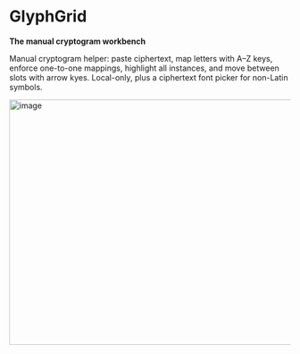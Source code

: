 # GlyphGrid
**The manual cryptogram workbench**

Manual cryptogram helper: paste ciphertext, map letters with A–Z keys, enforce one-to-one mappings, highlight all instances, and move between slots with arrow kyes. Local-only, plus a ciphertext font picker for non-Latin symbols.

<img width="1313" height="439" alt="image" src="https://github.com/user-attachments/assets/173aa3c5-5af5-462f-b557-4ac3acc4f641" />
